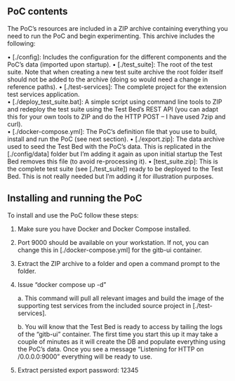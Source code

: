 
##  PoC contents  

The PoC’s resources are included in a ZIP archive containing everything you need to run the PoC and begin experimenting. This archive includes the following:  

• [./config]: Includes the configuration for the different components and the PoC’s data (imported upon startup). 
• [./test_suite]: The root of the test suite. Note that when creating a new test suite archive the root folder itself should not be added to the archive (doing so would need a change in reference paths). 
• [./test-services]: The complete project for the extension test services application.  
• [./deploy_test_suite.bat]: A simple script using command line tools to ZIP and redeploy the test suite using the Test Bed’s REST API (you can adapt this for your own tools to ZIP and do the HTTP POST – I have used 7zip and curl).  
• [./docker-compose.yml]: The PoC’s definition file that you use to build, install and run the PoC (see next section). 
• [./export.zip]: The data archive used to seed the Test Bed with the PoC’s data. This is replicated in the [./config/data] folder but I’m adding it again as upon initial startup the Test Bed removes this file (to avoid re-processing it). 
• [test_suite.zip]: This is the complete test suite (see [./test_suite]) ready to be deployed to the Test Bed. This is not really needed but I’m adding it for illustration purposes.  

##  Installing and running the PoC  

To install and use the PoC follow these steps:  

1. Make sure you have Docker and Docker Compose installed.  

2. Port 9000 should be available on your workstation. If not, you can change this in [./docker-compose.yml] for the gitb-ui container.  
3. Extract the ZIP archive to a folder and open a command prompt to the folder.
4. Issue “docker compose up -d” 

	a. This command will pull all relevant images and build the image of the supporting test services from the included source project in [./test-services].

	b. You will know that the Test Bed is ready to access by tailing the logs of the “gitb-ui” container. The first time you start this up it may take a couple of minutes as it will create the DB and populate everything using the PoC’s data. Once you see a message “Listening for HTTP on /0.0.0.0:9000” everything will be ready to use.

5. Extract persisted export password: 12345
